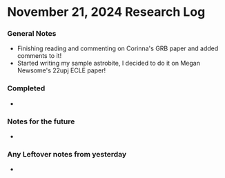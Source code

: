 # November 21, 2024 Research Log
### General Notes
* Finishing reading and commenting on Corinna's GRB paper and added comments to it!
* Started writing my sample astrobite, I decided to do it on Megan Newsome's 22upj ECLE paper!

### Completed
* 

### Notes for the future
* 

### Any Leftover notes from yesterday
* 
